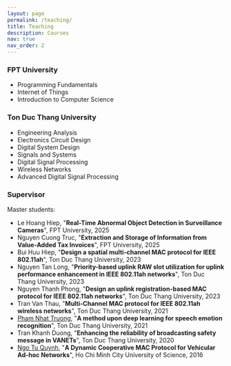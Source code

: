 ```yaml
---
layout: page
permalink: /teaching/
title: Teaching
description: Courses
nav: true
nav_order: 2
---
```


### FPT University

 * Programming Fundamentals  
 * Internet of Things  
 * Introduction to Computer Science  

### Ton Duc Thang University  
  * Engineering Analysis
  * Electronics Circuit Design 
  * Digital System Design       
  * Signals and Systems  
  * Digital Signal Processing  
  * Wireless Networks  
  * Advanced Digital Signal Processing  

### Supervisor
Master students:
* Le Hoang Hiep, "**Real-Time Abnormal Object Detection in Surveillance Cameras**", FPT University, 2025
* Nguyen Cuong Truc, "**Extraction and Storage of Information from Value-Added Tax Invoices**", FPT University, 2025
* Bui Huu Hiep, "**Design a spatial multi-channel MAC protocol for IEEE 802.11ah**", Ton Duc Thang University, 2023
* Nguyen Tan Long, "**Priority-based uplink RAW slot utilization for uplink performance enhancement in IEEE 802.11ah networks**", Ton Duc Thang University, 2023
* Nguyen Thanh Phong, "**Design an uplink registration-based MAC protocol for IEEE 802.11ah networks**", Ton Duc Thang University, 2023
* Tran Van Thau, "**Multi-Channel MAC protocol for IEEE 802.11ah wireless networks**", Ton Duc Thang University, 2021
* [Pham Nhat Truong](https://nhattruongpham.github.io/), "**A method upon deep learning for speech emotion recognition**", Ton Duc Thang University, 2021
* Tran Khanh Duong, "**Enhancing the reliability of broadcasting safety message in VANETs**", Ton Duc Thang University, 2020 
* [Ngo Tu Quynh](https://scholar.google.com/citations?user=_TR3TQwAAAAJ&hl=en), "**A Dynamic Cooperative MAC Protocol for Vehicular Ad-hoc Networks**", Ho Chi Minh City University of Science, 2016 

<!-- For now, this page is assumed to be a static description of your courses. You can convert it to a collection similar to `_projects/` so that you can have a dedicated page for each course.

Organize your courses by years, topics, or universities, however you like! -->
